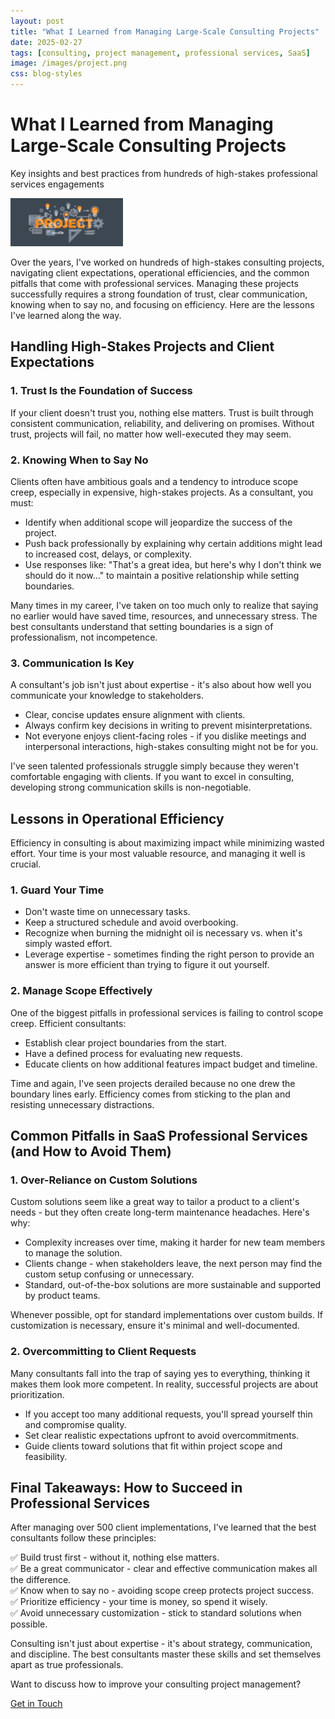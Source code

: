 ```yaml
---
layout: post
title: "What I Learned from Managing Large-Scale Consulting Projects"
date: 2025-02-27
tags: [consulting, project management, professional services, SaaS]
image: /images/project.png
css: blog-styles
---
```


<div class="blog-post">
  <div class="hero-section">
    <h1>What I Learned from Managing Large-Scale Consulting Projects</h1>
    <p>Key insights and best practices from hundreds of high-stakes professional services engagements</p>
  </div>

  <img src="/images/project.png" alt="Project Management" style="max-width: 100%; height: auto;">
</div>

Over the years, I've worked on hundreds of high-stakes consulting projects, navigating client expectations, operational efficiencies, and the common pitfalls that come with professional services. Managing these projects successfully requires a strong foundation of trust, clear communication, knowing when to say no, and focusing on efficiency. Here are the lessons I've learned along the way.

## Handling High-Stakes Projects and Client Expectations

### 1. Trust Is the Foundation of Success

If your client doesn't trust you, nothing else matters. Trust is built through consistent communication, reliability, and delivering on promises. Without trust, projects will fail, no matter how well-executed they may seem.

### 2. Knowing When to Say No

Clients often have ambitious goals and a tendency to introduce scope creep, especially in expensive, high-stakes projects. As a consultant, you must:

- Identify when additional scope will jeopardize the success of the project.
- Push back professionally by explaining why certain additions might lead to increased cost, delays, or complexity.
- Use responses like: "That's a great idea, but here's why I don't think we should do it now..." to maintain a positive relationship while setting boundaries.

Many times in my career, I've taken on too much only to realize that saying no earlier would have saved time, resources, and unnecessary stress. The best consultants understand that setting boundaries is a sign of professionalism, not incompetence.

### 3. Communication Is Key

A consultant's job isn't just about expertise - it's also about how well you communicate your knowledge to stakeholders.

- Clear, concise updates ensure alignment with clients.
- Always confirm key decisions in writing to prevent misinterpretations.
- Not everyone enjoys client-facing roles - if you dislike meetings and interpersonal interactions, high-stakes consulting might not be for you.

I've seen talented professionals struggle simply because they weren't comfortable engaging with clients. If you want to excel in consulting, developing strong communication skills is non-negotiable.

## Lessons in Operational Efficiency

Efficiency in consulting is about maximizing impact while minimizing wasted effort. Your time is your most valuable resource, and managing it well is crucial.

### 1. Guard Your Time

- Don't waste time on unnecessary tasks.
- Keep a structured schedule and avoid overbooking.
- Recognize when burning the midnight oil is necessary vs. when it's simply wasted effort.
- Leverage expertise - sometimes finding the right person to provide an answer is more efficient than trying to figure it out yourself.

### 2. Manage Scope Effectively

One of the biggest pitfalls in professional services is failing to control scope creep. Efficient consultants:

- Establish clear project boundaries from the start.
- Have a defined process for evaluating new requests.
- Educate clients on how additional features impact budget and timeline.

Time and again, I've seen projects derailed because no one drew the boundary lines early. Efficiency comes from sticking to the plan and resisting unnecessary distractions.

## Common Pitfalls in SaaS Professional Services (and How to Avoid Them)

### 1. Over-Reliance on Custom Solutions

Custom solutions seem like a great way to tailor a product to a client's needs - but they often create long-term maintenance headaches. Here's why:

- Complexity increases over time, making it harder for new team members to manage the solution.
- Clients change - when stakeholders leave, the next person may find the custom setup confusing or unnecessary.
- Standard, out-of-the-box solutions are more sustainable and supported by product teams.

Whenever possible, opt for standard implementations over custom builds. If customization is necessary, ensure it's minimal and well-documented.

### 2. Overcommitting to Client Requests

Many consultants fall into the trap of saying yes to everything, thinking it makes them look more competent. In reality, successful projects are about prioritization.

- If you accept too many additional requests, you'll spread yourself thin and compromise quality.
- Set clear realistic expectations upfront to avoid overcommitments.
- Guide clients toward solutions that fit within project scope and feasibility.

## Final Takeaways: How to Succeed in Professional Services

After managing over 500 client implementations, I've learned that the best consultants follow these principles:

✅ Build trust first - without it, nothing else matters.  
✅ Be a great communicator - clear and effective communication makes all the difference.  
✅ Know when to say no - avoiding scope creep protects project success.  
✅ Prioritize efficiency - your time is money, so spend it wisely.  
✅ Avoid unnecessary customization - stick to standard solutions when possible.

Consulting isn't just about expertise - it's about strategy, communication, and discipline. The best consultants master these skills and set themselves apart as true professionals.

<div class="cta-section">
  <p>Want to discuss how to improve your consulting project management?</p>
  <a href="/contact" class="cta-button">Get in Touch</a>
</div>
